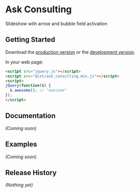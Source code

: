 # Ask Consulting

Slideshow with arrow and bubble field activation

## Getting Started
Download the [production version][min] or the [development version][max].

[min]: https://raw.github.com/master/ask_consulting/master/dist/ask_consulting.min.js
[max]: https://raw.github.com/master/ask_consulting/master/dist/ask_consulting.js

In your web page:

```html
<script src="jquery.js"></script>
<script src="dist/ask_consulting.min.js"></script>
<script>
jQuery(function($) {
  $.awesome(); // "awesome"
});
</script>
```

## Documentation
_(Coming soon)_

## Examples
_(Coming soon)_

## Release History
_(Nothing yet)_
